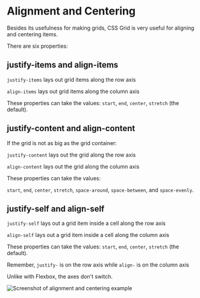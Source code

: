 # Alignment and Centering

Besides its usefulness for making grids, CSS Grid is very useful for aligning and centering items.

There are six properties:

## justify-items and align-items

`justify-items` lays out grid items along the row axis

`align-items` lays out grid items along the column axis

These properties can take the values: `start`, `end`, `center`, `stretch` (the default).

## justify-content and align-content

If the grid is not as big as the grid container:

`justify-content` lays out the grid along the row axis

`align-content` lays out the grid along the column axis

These properties can take the values:

`start`, `end`, `center`, `stretch`, `space-around`, `space-between`, and `space-evenly`.

## justify-self and align-self

`justify-self` lays out a grid item inside a cell along the row axis

`align-self` lays out a grid item inside a cell along the column axis

These properties can take the values: `start`, `end`, `center`, `stretch` (the default).

Remember, `justify-` is on the row axis while `align-` is on the column axis

Unlike with Flexbox, the axes don't switch.

![Screenshot of alignment and centering example](https://res.cloudinary.com/gerhynes/image/upload/q_auto/v1549230248/Screenshot_2019-02-03_CSS_Grid_Alignment_and_Centering_rsnwyx.png)
